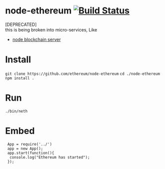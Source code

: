 node-ethereum [![Build Status](https://travis-ci.org/ethereum/node-ethereum.svg)](https://travis-ci.org/ethereum/node-ethereum)
===============
[DEPRECATED]   
this is being broken into micro-services, Like   
 - [node blockchain server](https://github.com/ethereum/node-blockchain-server)

Install
===
`git clone https://github.com/ethereum/node-ethereum`
`cd ./node-ethereum`  
`npm install .`

Run
===
`./bin/neth`

Embed
===
```javacsript
 App = require('../')
 app = new App();
 app.start(function(){
  console.log("Ethereum has started");
 });
```
